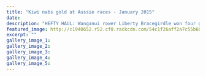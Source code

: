 ```yaml
---
title: "Kiwi nabs gold at Aussie races - January 2015"
date: 
description: "HEFTY HAUL: Wanganui rower Liberty Bracegirdle won four gold medals competing at the MRA Regatta in Australia, from the Wanganui Chronicle article 23 Jan 2015...."
featured_image: http://c1940652.r52.cf0.rackcdn.com/54c1f26aff2a7c55b6000f0f/Liberty-Bracegirdle,rowing.jpg
excerpt: ""
gallery_image_1: 
gallery_image_2: 
gallery_image_3: 
gallery_image_4: 
gallery_image_5: 
---
```

